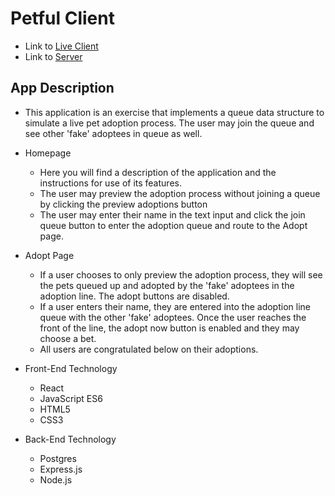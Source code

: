 # Petful Client

+ Link to [Live Client]()
+ Link to [Server]()

## App Description

+ This application is an exercise that implements a queue data structure to simulate a live pet adoption process. The user may join the queue and see other 'fake' adoptees in queue as well.

+ Homepage
  + Here you will find a description of the application and the instructions for use of its features.
  + The user may preview the adoption process without joining a queue by clicking the preview adoptions button
  + The user may enter their name in the text input and click the join queue button to enter the adoption queue and route to the Adopt page.

+ Adopt Page
  + If a user chooses to only preview the adoption process, they will see the pets queued up and adopted by the 'fake' adoptees in the adoption line. The adopt buttons are disabled.
  + If a user enters their name, they are entered into the adoption line queue with the other 'fake' adoptees. Once the user reaches the front of the line, the adopt now button is enabled and they may choose a bet.
  + All users are congratulated below on their adoptions.

+ Front-End Technology
  + React
  + JavaScript ES6
  + HTML5
  + CSS3
+ Back-End Technology
  + Postgres
  + Express.js
  + Node.js


